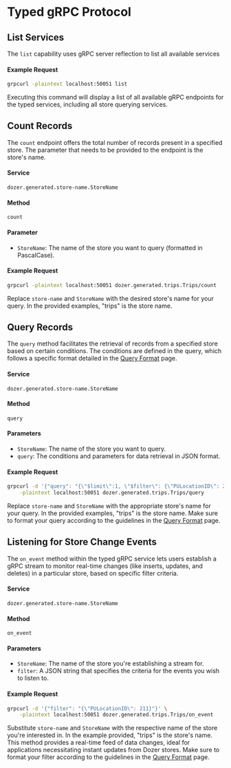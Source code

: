 # Typed gRPC Protocol

## List Services
The `list` capability uses gRPC server reflection to list all available services

#### Example Request
```bash
grpcurl -plaintext localhost:50051 list
```

Executing this command will display a list of all available gRPC endpoints for the typed services, including all store querying services.

## Count Records
The `count` endpoint offers the total number of records present in a specified store. The parameter that needs to be provided to the endpoint is the store's name.

#### Service  
`dozer.generated.store-name.StoreName`

#### Method  
`count`

#### Parameter  
- `StoreName`: The name of the store you want to query (formatted in PascalCase).

#### Example Request
```bash
grpcurl -plaintext localhost:50051 dozer.generated.trips.Trips/count
```

Replace `store-name` and `StoreName` with the desired store's name for your query. In the provided examples, "trips" is the store name.

## Query Records

The `query` method facilitates the retrieval of records from a specified store based on certain conditions. The conditions are defined in the query, which follows a specific format detailed in the [Query Format](query-format) page.

#### Service  
`dozer.generated.store-name.StoreName`

#### Method  
`query`

#### Parameters  
- `StoreName`: The name of the store you want to query.
- `query`: The conditions and parameters for data retrieval in JSON format.

#### Example Request
```bash
grpcurl -d '{"query": "{\"$limit\":1, \"$filter\": {\"PULocationID\": 211}}"}' \
    -plaintext localhost:50051 dozer.generated.trips.Trips/query
```

Replace `store-name` and `StoreName` with the appropriate store's name for your query. In the provided examples, "trips" is the store name. Make sure to format your query according to the guidelines in the [Query Format](query-format) page.

## Listening for Store Change Events
The `on_event` method within the typed gRPC service lets users establish a gRPC stream to monitor real-time changes (like inserts, updates, and deletes) in a particular store, based on specific filter criteria. 

#### Service  
`dozer.generated.store-name.StoreName`

#### Method  
`on_event`

#### Parameters  
- `StoreName`: The name of the store you're establishing a stream for.
- `filter`: A JSON string that specifies the criteria for the events you wish to listen to.

#### Example Request
```bash
grpcurl -d '{"filter": "{\"PULocationID\": 211}"}' \
    -plaintext localhost:50051 dozer.generated.trips.Trips/on_event
```

Substitute `store-name` and `StoreName` with the respective name of the store you're interested in. In the example provided, "trips" is the store's name. This method provides a real-time feed of data changes, ideal for applications necessitating instant updates from Dozer stores. Make sure to format your filter according to the guidelines in the [Query Format](query-format) page.